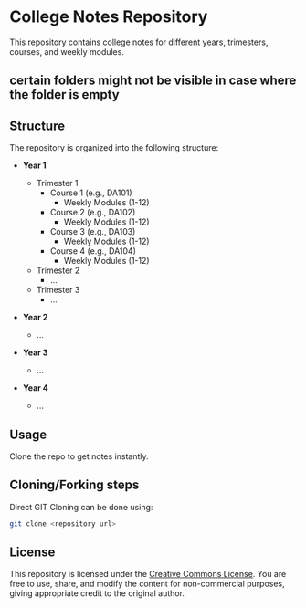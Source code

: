 # College Notes Repository

This repository contains college notes for different years, trimesters, courses, and weekly modules.
## **certain folders might not be visible in case where the folder is empty**

## Structure

The repository is organized into the following structure:

- **Year 1**
  - Trimester 1
    - Course 1 (e.g., DA101)
      - Weekly Modules (1-12)
    - Course 2 (e.g., DA102)
      - Weekly Modules (1-12)
    - Course 3 (e.g., DA103)
      - Weekly Modules (1-12)
    - Course 4 (e.g., DA104)
      - Weekly Modules (1-12)
  - Trimester 2
    - ...
  - Trimester 3
    - ...
  
- **Year 2**
  - ...

- **Year 3**
  - ...

- **Year 4**
  - ...

## Usage

Clone the repo to get notes instantly.

## Cloning/Forking steps
Direct GIT Cloning can be done using:
```bash
git clone <repository url>
```


## License

This repository is licensed under the [Creative Commons License](LICENSE.md). You are free to use, share, and modify the content for non-commercial purposes, giving appropriate credit to the original author.


